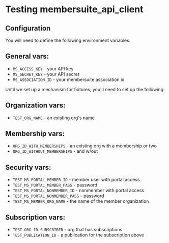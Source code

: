 # Testing membersuite_api_client

## Configuration

You will need to define the following environment variables:

## General vars:

 - `MS_ACCESS_KEY` - your API key
 - `MS_SECRET_KEY` - your API secret
 - `MS_ASSOCIATION_ID` - your membersuite association id

Until we set up a mechanism for fixtures, you'll need to set up the following:

## Organization vars:

 - `TEST_ORG_NAME` - an existing org's name

## Membership vars:

 - `ORG_ID_WITH_MEMBERSHIPS` - an existing org with a membership or two
 - `ORG_ID_WITHOUT_MEMBERSHIPS` - and w/out

## Security vars:

- `TEST_MS_PORTAL_MEMBER_ID` - member user with portal access
- `TEST_MS_PORTAL_MEMBER_PASS` - password
- `TEST_MS_PORTAL_NONMEMBER_ID` - nonmember with portal access
- `TEST_MS_PORTAL_NONMEMBER_PASS` - password
- `TEST_MS_MEMBER_ORG_NAME` - the name of the member organization

## Subscription vars:

 - `TEST_ORG_ID_SUBSCRIBER` - org that has subscriptions
 - `TEST_PUBLICATION_ID` - a publication for the subscription above
